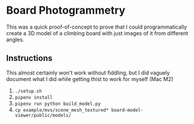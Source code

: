 # Board Photogrammetry

This was a quick proof-of-concept to prove that I could programmatically create a 
3D model of a climbing board with just images of it from different angles.

## Instructions

This almost certainly won't work without fiddling, but I did vaguely document what I did while getting
thist to work for myself (Mac M2)

1. `./setup.sh`
2. `pipenv install`
3. `pipenv run python build_model.py`
4. `cp example/mvs/scene_mesh_textured* board-model-viewer/public/models/`
